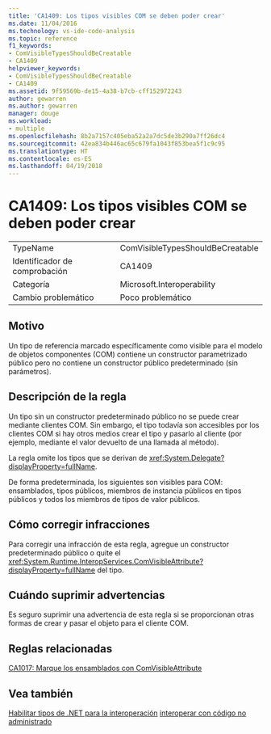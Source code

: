 ```yaml
---
title: 'CA1409: Los tipos visibles COM se deben poder crear'
ms.date: 11/04/2016
ms.technology: vs-ide-code-analysis
ms.topic: reference
f1_keywords:
- ComVisibleTypesShouldBeCreatable
- CA1409
helpviewer_keywords:
- ComVisibleTypesShouldBeCreatable
- CA1409
ms.assetid: 9f59569b-de15-4a38-b7cb-cff152972243
author: gewarren
ms.author: gewarren
manager: douge
ms.workload:
- multiple
ms.openlocfilehash: 8b2a7157c405eba52a2a7dc5de3b290a7ff26dc4
ms.sourcegitcommit: 42ea834b446ac65c679fa1043f853bea5f1c9c95
ms.translationtype: HT
ms.contentlocale: es-ES
ms.lasthandoff: 04/19/2018
---
```

# <a name="ca1409-com-visible-types-should-be-creatable"></a>CA1409: Los tipos visibles COM se deben poder crear
|||
|-|-|
|TypeName|ComVisibleTypesShouldBeCreatable|
|Identificador de comprobación|CA1409|
|Categoría|Microsoft.Interoperability|
|Cambio problemático|Poco problemático|

## <a name="cause"></a>Motivo
 Un tipo de referencia marcado específicamente como visible para el modelo de objetos componentes (COM) contiene un constructor parametrizado público pero no contiene un constructor público predeterminado (sin parámetros).

## <a name="rule-description"></a>Descripción de la regla
 Un tipo sin un constructor predeterminado público no se puede crear mediante clientes COM. Sin embargo, el tipo todavía son accesibles por los clientes COM si hay otros medios crear el tipo y pasarlo al cliente (por ejemplo, mediante el valor devuelto de una llamada al método).

 La regla omite los tipos que se derivan de <xref:System.Delegate?displayProperty=fullName>.

 De forma predeterminada, los siguientes son visibles para COM: ensamblados, tipos públicos, miembros de instancia públicos en tipos públicos y todos los miembros de tipos de valor públicos.

## <a name="how-to-fix-violations"></a>Cómo corregir infracciones
 Para corregir una infracción de esta regla, agregue un constructor predeterminado público o quite el <xref:System.Runtime.InteropServices.ComVisibleAttribute?displayProperty=fullName> del tipo.

## <a name="when-to-suppress-warnings"></a>Cuándo suprimir advertencias
 Es seguro suprimir una advertencia de esta regla si se proporcionan otras formas de crear y pasar el objeto para el cliente COM.

## <a name="related-rules"></a>Reglas relacionadas
 [CA1017: Marque los ensamblados con ComVisibleAttribute](../code-quality/ca1017-mark-assemblies-with-comvisibleattribute.md)

## <a name="see-also"></a>Vea también
 [Habilitar tipos de .NET para la interoperación](/dotnet/framework/interop/qualifying-net-types-for-interoperation) [interoperar con código no administrado](/dotnet/framework/interop/index)